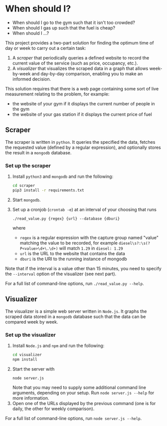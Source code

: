 # When should I?
- When should I go to the gym such that it isn't too crowded?
- When should I gas up such that the fuel is cheap?
- When should I ...?

This project provides a two-part solution for finding the optimum time of day or week to carry out a certain task:

1. A _scraper_ that periodically queries a defined website to record the current value of the service (such as price, occupancy, etc.).
2. A _visualizer_ that visualizes the scraped data in a graph that allows week-by-week and day-by-day comparison, enabling you to make an informed decision. 

This solution requires that there is a web page containing some sort of live measurement relating to the problem, for example:
- the website of your gym if it displays the current number of people in the gym
- the website of your gas station if it displays the current price of fuel

## Scraper

The scraper is written in `python`. It queries the specified the data, fetches the requested value (defined by a regular expression), and optionally stores the result in a `mongodb` database. 

### Set up the scraper

1. Install `python3` and `mongodb` and run the following:

   ```bash
   cd scraper
   pip3 install -r requirements.txt
   ```

2. Start `mongodb`.
3. Set up a cronjob (`crontab -e`) at an interval of your choosing that runs
   ```
   ./read_value.py {regex} {url} --database {dburi}
   ```
   where
   - `regex` is a regular expression with the capture group named "value" matching the value to be recorded, for example `diesel\s?:\s(?P<value>\d+\.\d+)` will match `1.29` in `diesel: 1.29`
   - `url` is the URL to the website that contains the data
   - `dburi` is the URI to the running instance of mongodb
    
Note that if the interval is a value other than 15 minutes, you need to specify the `--interval` option of the visualizer (see next part).

For a full list of command-line options, run `./read_value.py --help`.


## Visualizer

The visualizer is a simple web server written in `Node.js`. It graphs the scraped data stored in a `mongodb` database such that the data can be compared week by week. 

### Set up the visualizer

1. Install `Node.js` and `npm` and run the following: 
   ```bash
   cd visualizer
   npm install
   ```
2. Start the server with
   ```
   node server.js
   ```
   Note that you may need to supply some additional command line arguments, depending on your setup. Run `node server.js --help` for more information.
3. Open one of the URLs displayed by the previous command (one is for daily, the other for weekly comparison). 

For a full list of command-line options, run `node server.js --help`.